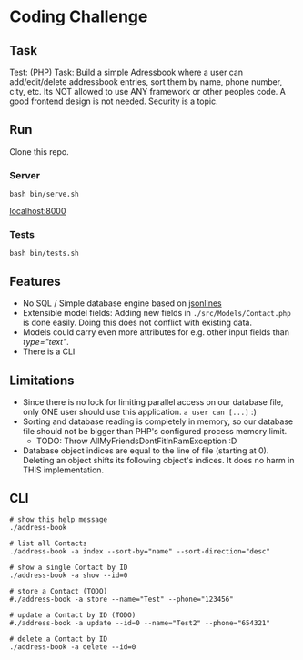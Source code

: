 # Coding Challenge

## Task

Test: (PHP) Task: Build a simple Adressbook where a user can add/edit/delete addressbook entries, sort them by name, phone number, city, etc. 
Its NOT allowed to use ANY framework or other peoples code. A good frontend design is not needed. Security is a topic.

## Run

Clone this repo.

### Server
`bash bin/serve.sh`

[localhost:8000](localhost:8000)

### Tests
`bash bin/tests.sh`

## Features
- No SQL / Simple database engine based on [jsonlines](https://jsonlines.org/)
- Extensible model fields: Adding new fields in `./src/Models/Contact.php` is done easily. Doing this does not conflict with existing data.
- Models could carry even more attributes for e.g. other input fields than *type="text"*.
- There is a CLI

## Limitations
- Since there is no lock for limiting parallel access on our database file, only ONE user should use this application. `a user can [...]` :)
- Sorting and database reading is completely in memory, so our database file should not be bigger than PHP's configured process memory limit.
  - TODO: Throw AllMyFriendsDontFitInRamException :D
- Database object indices are equal to the line of file (starting at 0). Deleting an object shifts its following object's indices. It does no harm in THIS implementation.

## CLI

```shell
# show this help message
./address-book

# list all Contacts
./address-book -a index --sort-by="name" --sort-direction="desc"

# show a single Contact by ID
./address-book -a show --id=0

# store a Contact (TODO)
#./address-book -a store --name="Test" --phone="123456"

# update a Contact by ID (TODO)
#./address-book -a update --id=0 --name="Test2" --phone="654321"

# delete a Contact by ID
./address-book -a delete --id=0
```